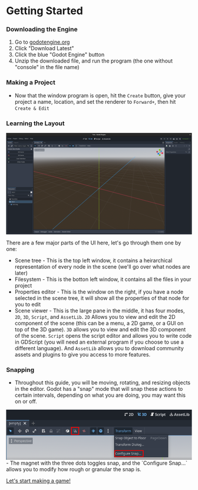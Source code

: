 # Getting Started

### Downloading the Engine
1. Go to [godotengine.org](https://www.godotengine.org)
2. Click "Download Latest"
3. Click the blue "Godot Engine" button
4. Unzip the downloaded file, and run the program (the one without "console" in the file name)

### Making a Project
- Now that the window program is open, hit the `Create` button, give your project a name, location, and set the renderer to `Forward+`, then hit `Create & Edit`

### Learning the Layout
<img style="display: block; margin-left: auto; margin-right: auto;" src="2-1.png" alt="Godot UI">

There are a few major parts of the UI here, let's go through them one by one:

- Scene tree - This is the top left window, it contains a heirarchical representation of every node in the scene (we'll go over what nodes are later)
- Filesystem - This is the botton left window, it contains all the files in your project
- Properties editor - This is the window on the right, if you have a node selected in the scene tree, it will show all the properties of that node for you to edit
- Scene viewer - This is the large pane in the middle, it has four modes, `2D`, `3D`, `Script`, and `AssetLib`. `2D` Allows you to view and edit the 2D component of the scene (this can be a menu, a 2D game, or a GUI on top of the 3D game). `3D` allows you to view and edit the 3D component of the scene. `Script` opens the script editor and allows you to write code in GDScript (you will need an external program if you choose to use a different language). And `AssetLib` allows you to download community assets and plugins to give you access to more features.

### Snapping

- Throughout this guide, you will be moving, rotating, and resizing objects in the editor. Godot has a "snap" mode that will snap these actions to certain intervals, depending on what you are doing, you may want this on or off.
<img style="display: block; margin-left: auto; margin-right: auto;" src="2-2.png" alt="Snap and Snap Settings">
- The magnet with the three dots toggles snap, and the `Configure Snap...` allows you to modify how rough or granular the snap is.

[Let's start making a game!](./making-a-game.md)